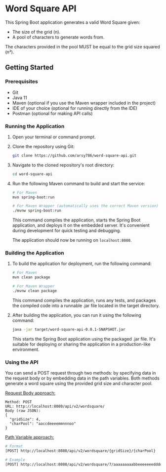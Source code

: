 # Word Square API

This Spring Boot application generates a valid Word Square given:

- The size of the grid (n).
- A pool of characters to generate words from.

The characters provided in the pool MUST be equal to the grid size squared (n²).

## Getting Started

### Prerequisites

- Git
- Java 11
- Maven (optional if you use the Maven wrapper included in the project)
- IDE of your choice (optional for running directly from the IDE)
- Postman (optional for making API calls)

### Running the Application

1. Open your terminal or command prompt.

2. Clone the repository using Git:

   ```bash
   git clone https://github.com/arsy786/word-square-api.git
   ```

3. Navigate to the cloned repository's root directory:

   ```bash
   cd word-square-api
   ```

4. Run the following Maven command to build and start the service:

   ```bash
   # For Maven
   mvn spring-boot:run

   # For Maven Wrapper (automatically uses the correct Maven version)
   ./mvnw spring-boot:run
   ```

   This command compiles the application, starts the Spring Boot application, and deploys it on the embedded server. It's convenient during development for quick testing and debugging.

   The application should now be running on `localhost:8080`.

### Building the Application

1. To build the application for deployment, run the following command:

   ```bash
   # For Maven
   mvn clean package

   # For Maven Wrapper
   ./mvnw clean package
   ```

   This command compiles the application, runs any tests, and packages the compiled code into a runnable .jar file located in the target directory.

2. After building the application, you can run it using the following command:

   ```bash
   java -jar target/word-square-api-0.0.1-SNAPSHOT.jar
   ```

   This starts the Spring Boot application using the packaged .jar file. It's suitable for deploying or sharing the application in a production-like environment.

### Using the API

You can send a POST request through two methods: by specifying data in the request body or by embedding data in the path variables. Both methods generate a word square using the provided grid size and character pool.

<ins>Request Body approach:</ins>

    Method: POST
    URL: http://localhost:8080/api/v2/wordsquare/
    Body (raw JSON):
    {
      "gridSize": 4,
      "charPool": "aaccdeeeemmnnnoo"
    }

<ins>Path Variable approach:</ins>

```bash
# Format
[POST] http://localhost:8080/api/v2/wordsquare/{gridSize}/{charPool}

# Example
[POST] http://localhost:8080/api/v2/wordsquare/7/aaaaaaaaabbeeeeeeedddddggmmlloooonnssssrrrruvvyyy
```
